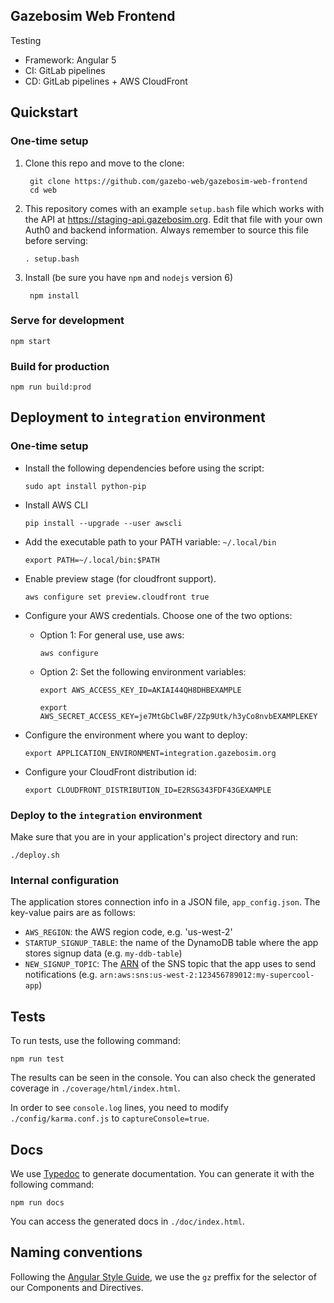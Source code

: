 ## Gazebosim Web Frontend

Testing

* Framework: Angular 5
* CI: GitLab pipelines
* CD: GitLab pipelines + AWS CloudFront

## Quickstart

### One-time setup

1. Clone this repo and move to the clone:

        git clone https://github.com/gazebo-web/gazebosim-web-frontend
        cd web

1. This repository comes with an example `setup.bash` file which works with the
   API at https://staging-api.gazebosim.org. Edit that file with
   your own Auth0 and backend information. Always remember to source this file
   before serving:

       . setup.bash

1. Install (be sure you have `npm` and `nodejs` version 6)

        npm install

### Serve for development

    npm start

### Build for production

    npm run build:prod

## Deployment to `integration` environment

### One-time setup

* Install the following dependencies before using the script:

    `sudo apt install python-pip`

* Install AWS CLI

     `pip install --upgrade --user awscli`

* Add the executable path to your PATH variable: `~/.local/bin`

     `export PATH=~/.local/bin:$PATH`

* Enable preview stage (for cloudfront support).

     `aws configure set preview.cloudfront true`

* Configure your AWS credentials. Choose one of the two options:

    - Option 1: For general use, use aws:

        ```aws configure```

    - Option 2: Set the following environment variables:

        ```
        export AWS_ACCESS_KEY_ID=AKIAI44QH8DHBEXAMPLE
        ```

        ```
        export AWS_SECRET_ACCESS_KEY=je7MtGbClwBF/2Zp9Utk/h3yCo8nvbEXAMPLEKEY
        ```

* Configure the environment where you want to deploy:

    `export APPLICATION_ENVIRONMENT=integration.gazebosim.org`

* Configure your CloudFront distribution id:

     `export CLOUDFRONT_DISTRIBUTION_ID=E2RSG343FDF43GEXAMPLE`

### Deploy to the `integration` environment

Make sure that you are in your application's project directory and run:

    ./deploy.sh

### Internal configuration

The application stores connection info in a JSON file, `app_config.json`. The key-value pairs are as follows:

* `AWS_REGION`: the AWS region code, e.g. 'us-west-2'
* `STARTUP_SIGNUP_TABLE`: the name of the DynamoDB table where the app stores
signup data (e.g. `my-ddb-table`)
* `NEW_SIGNUP_TOPIC`: The [ARN](http://docs.aws.amazon.com/general/latest/gr/aws-arns-and-namespaces.html) of the SNS topic that the app uses to send notifications (e.g. `arn:aws:sns:us-west-2:123456789012:my-supercool-app`)

## Tests

To run tests, use the following command:

`npm run test`

The results can be seen in the console. You can also check the generated coverage in `./coverage/html/index.html`.

In order to see `console.log` lines, you need to modify `./config/karma.conf.js` to `captureConsole=true`.

## Docs

We use [Typedoc](http://typedoc.org/) to generate documentation. You can generate it with the following command:

`npm run docs`

You can access the generated docs in `./doc/index.html`.

## Naming conventions

Following the [Angular Style Guide](https://angular.io/guide/styleguide), we use the `gz` preffix for the selector of our Components and Directives.
